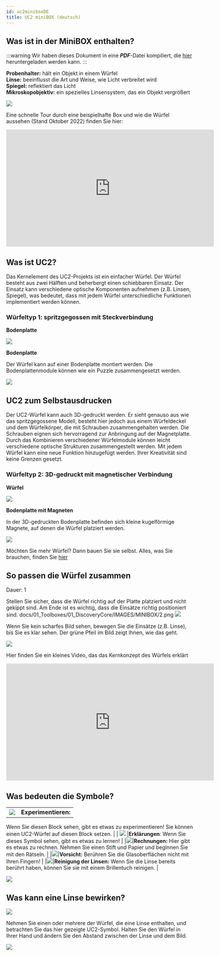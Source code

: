 ```yaml
---
id: uc2miniboxDE
title: UC2 miniBOX (deutsch)
---
```


## Was ist in der MiniBOX enthalten?

:::warning
Wir haben dieses Dokument in eine ***PDF***-Datei kompiliert, die <a href="MINIBOX/Manual_Corebox_EM.pdf" target="_blank" >hier</a> heruntergeladen werden kann.
:::

**Probenhalter:** hält ein Objekt in einem Würfel\
**Linse:** beeinflusst die Art und Weise, wie Licht verbreitet wird\
**Spiegel:** reflektiert das Licht\
**Mikroskopobjektiv:** ein spezielles Linsensystem, das ein Objekt vergrößert

![](../IMAGES/MINIBOXNEW/5.png)

Eine schnelle Tour durch eine beispielhafte Box und wie die Würfel aussehen (Stand Oktober 2022) finden Sie hier:

<iframe width="560" height="315" src="https://www.youtube.com/embed/NZZ6n620eV0" title="YouTube-Video-Player" frameborder="0" allow="accelerometer; autoplay; clipboard-write; encrypted-media; gyroscope; picture-in-picture" allowfullscreen></iframe>


## Was ist UC2?

Das Kernelement des UC2-Projekts ist ein einfacher Würfel.
Der Würfel besteht aus zwei Hälften und beherbergt einen schiebbaren Einsatz.
Der Einsatz kann verschiedene optische Komponenten aufnehmen (z.B. Linsen, Spiegel), was bedeutet, dass mit jedem Würfel unterschiedliche Funktionen implementiert werden können.

### Würfeltyp 1: spritzgegossen mit Steckverbindung

**Bodenplatte**

![](../IMAGES/MINIBOX/2.png)

**Bodenplatte**

Der Würfel kann auf einer Bodenplatte montiert werden. Die Bodenplattenmodule können wie ein Puzzle zusammengesetzt werden.

![](../IMAGES/MINIBOX/4.png)

## UC2 zum Selbstausdrucken

Der UC2-Würfel kann auch 3D-gedruckt werden. Er sieht genauso aus wie das spritzgegossene Modell, besteht hier jedoch aus einem Würfeldeckel und dem Würfelkörper, die mit Schrauben zusammengehalten werden. Die Schrauben eignen sich hervorragend zur Anbringung auf der Magnetplatte. Durch das Kombinieren verschiedener Würfelmodule können leicht verschiedene optische Strukturen zusammengestellt werden. Mit jedem Würfel kann eine neue Funktion hinzugefügt werden. Ihrer Kreativität sind keine Grenzen gesetzt.

### Würfeltyp 2: 3D-gedruckt mit magnetischer Verbindung

**Würfel**

![](../IMAGES/MINIBOX/4.png)

**Bodenplatte mit Magneten**

In der 3D-gedruckten Bodenplatte befinden sich kleine kugelförmige Magnete, auf denen die Würfel platziert werden.

![](../IMAGES/MINIBOX/5.png)

Möchten Sie mehr Würfel? Dann bauen Sie sie selbst. Alles, was Sie brauchen, finden Sie [hier](https://github.com/openUC2/UC2-GIT)



## So passen die Würfel zusammen
Dauer: 1

Stellen Sie sicher, dass die Würfel richtig auf der Platte platziert und nicht gekippt sind. Am Ende ist es wichtig, dass die Einsätze richtig positioniert sind.
docs/01_Toolboxes/01_DiscoveryCore/IMAGES/MINIBOX/2.png
![](../IMAGES/MINIBOX/6.png)


Wenn Sie kein scharfes Bild sehen, bewegen Sie die Einsätze (z.B. Linse), bis Sie es klar sehen. Der grüne Pfeil im Bild zeigt Ihnen, wie das geht.

![](../IMAGES/MINIBOX/7.png)

Hier finden Sie ein kleines Video, das das Kernkonzept des Würfels erklärt

<iframe width="560" height="315" src="https://www.youtube.com/embed/Yl0lgNJu_AQ" title="YouTube-Video-Player" frameborder="0" allow="accelerometer; autoplay; clipboard-write; encrypted-media; gyroscope; picture-in-picture" allowfullscreen></iframe>


## Was bedeuten die Symbole?


|||
|----|-----|  
|![](../IMAGES/MINIBOX/I1.png)  |**Experimentieren:**

 Wenn Sie diesen Block sehen, gibt es etwas zu experimentieren! Sie können einen UC2-Würfel auf diesen Block setzen. |
| ![](../IMAGES/MINIBOX/I2.png) |**Erklärungen**: Wenn Sie dieses Symbol sehen, gibt es etwas zu lernen! |
|![](../IMAGES/MINIBOX/I3.png)|**Rechnungen:** Hier gibt es etwas zu rechnen. Nehmen Sie einen Stift und Papier und beginnen Sie mit den Rätseln. |
|![](../IMAGES/MINIBOX/I4.png)|**Vorsicht:** Berühren Sie die Glasoberflächen nicht mit Ihren Fingern! |
|![](../IMAGES/MINIBOX/I5.png)|**Reinigung der Linsen:** Wenn Sie die Linse bereits berührt haben, können Sie sie mit einem Brillentuch reinigen. |

![](../IMAGES/MINIBOX/I6.png)


## Was kann eine Linse bewirken?

![](../IMAGES/MINIBOX/I1.png)

Nehmen Sie einen oder mehrere der Würfel, die eine Linse enthalten, und betrachten Sie das hier gezeigte UC2-Symbol. Halten Sie den Würfel in Ihrer Hand und ändern Sie den Abstand zwischen der Linse und dem Bild.

![](../IMAGES/MINIBOXNEW/11.png)
